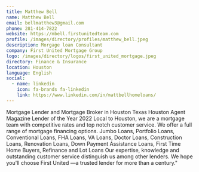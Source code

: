 ```yaml
---
title: Matthew Bell
name: Matthew Bell
email: bellmatthew3@gmail.com
phone: 281-414-7822
website: https://mbell.firstunitedteam.com
profile: /images/directory/profiles/matthew_bell.jpeg
description: Morgage loan Consultant
company: First United Mortgage Group
logo: /images/directory/logos/first_united_mortgage.jpeg
directory: Finance & Insurance
location: Houston
language: English
social:
  - name: linkedin
    icon: fa-brands fa-linkedin
    link: https://www.linkedin.com/in/mattbellhomeloans/
---
```

Mortgage Lender and Mortgage Broker in Houston Texas Houston Agent Magazine Lender of the Year 2022 Local to Houston, we are a mortgage team with competitive rates and top notch customer service. We offer a full range of mortgage financing options. Jumbo Loans, Portfolio Loans, Conventional Loans, FHA Loans, VA Loans, Doctor Loans, Construction Loans, Renovation Loans, Down Payment Assistance Loans, First Time Home Buyers, Refinance and Lot Loans Our expertise, knowledge and outstanding customer service distinguish us among other lenders. We hope you'll choose First United —a trusted lender for more than a century."